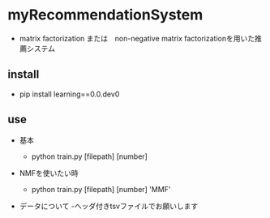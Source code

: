 # myRecommendationSystem
- matrix factorization または　non-negative matrix factorizationを用いた推薦システム

## install
- pip install learning==0.0.dev0

## use
- 基本
  - python train.py [filepath] [number]
- NMFを使いたい時
  - python train.py [filepath] [number] 'MMF'
  
- データについて
  -ヘッダ付きtsvファイルでお願いします
